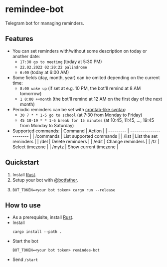 # remindee-bot

Telegram bot for managing reminders.

## Features
- You can set reminders with/without some description on today or another date:
    - `17:30 go to meeting` (today at 5:30 PM)
    - `22.02.2022 02:20:22 palindrome`
    - `6:00` (today at 6:00 AM)
- Some fields (day, month, year) can be omited depending on the current time:
    - `8:00 wake up` (if set at e.g. 10 PM, the bot'll remind at 8 AM tomorrow)
    - `1 0:00 ++month` (the bot'll remind at 12 AM on the first day of the next month) 
- Periodic reminders can be set with [crontab-like syntax][cron]:
    - `30 7 * * 1-5 go to school` (at 7:30 from Monday to Friday)
    - `45 10-19 * * 1-6 break for 15 minutes` (at 10:45, 11:45, ..., 19:45 from Monday to Saturday)
- Supported commands:
    | Command   | Action                  |
    | --------- | ----------------------- |
    | /commands | List supported commands |
    | /list     | List the set reminders  |
    | /del      | Delete reminders        |
    | /edit     | Change reminders        |
    | /tz       | Select timezone         |
    | /mytz     | Show current timezone   |

## Quickstart

1. Install [Rust].
2. Setup your bot with [@botfather](https://t.me/botfather).
3. ```console
   BOT_TOKEN=<your bot token> cargo run --release
   ```

## How to use

- As a prerequisite, install [Rust].
- Install
    ```console
    cargo install --path .
    ```
- Start the bot
    ```console
    BOT_TOKEN=<your bot token> remindee-bot
    ```
- Send `/start`

[rust]: https://doc.rust-lang.org/cargo/getting-started/installation.html
[cron]: https://en.wikipedia.org/wiki/Cron#CRON_expression
